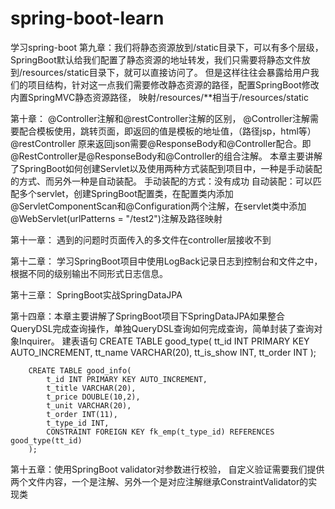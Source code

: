 # spring-boot-learn
学习spring-boot
第九章：我们将静态资源放到/static目录下，可以有多个层级，
SpringBoot默认给我们配置了静态资源的地址转发，我们只需要将静态文件放到/resources/static目录下，就可以直接访问了。
但是这样往往会暴露给用户我们的项目结构，针对这一点我们需要修改静态资源的路径，配置SpringBoot修改内置SpringMVC静态资源路径，
映射/resources/**相当于/resources/static

第十章：
	@Controller注解和@restController注解的区别，
		@Controller注解需要配合模板使用，跳转页面，即返回的值是模板的地址值，（路径jsp，html等）
		@restController 原来返回json需要@ResponseBody和@Controller配合。即@RestController是@ResponseBody和@Controller的组合注解。
本章主要讲解了SpringBoot如何创建Servlet以及使用两种方式装配到项目中，一种是手动装配的方式、而另外一种是自动装配。
	手动装配的方式：没有成功
	自动装配：可以匹配多个servlet，创建SpringBoot配置类，在配置类内添加@ServletComponentScan和@Configuration两个注解，在servlet类中添加@WebServlet(urlPatterns = "/test2")注解及路径映射
		
第十一章：
	遇到的问题时页面传入的多文件在controller层接收不到
	
第十二章：
	学习SpringBoot项目中使用LogBack记录日志到控制台和文件之中，根据不同的级别输出不同形式日志信息。
	
第十三章：
	SpringBoot实战SpringDataJPA
	
第十四章：本章主要讲解了SpringBoot项目下SpringDataJPA如果整合QueryDSL完成查询操作，单独QueryDSL查询如何完成查询，简单封装了查询对象Inquirer。
	建表语句
		CREATE TABLE good_type(
			tt_id INT PRIMARY KEY AUTO_INCREMENT,
			tt_name VARCHAR(20),
			tt_is_show INT,
			tt_order INT
			);

		CREATE TABLE good_info(
			t_id INT PRIMARY KEY AUTO_INCREMENT,
			t_title VARCHAR(20),
			t_price DOUBLE(10,2),
			t_unit VARCHAR(20),
			t_order INT(11),
			t_type_id INT,
			CONSTRAINT FOREIGN KEY fk_emp(t_type_id) REFERENCES good_type(tt_id)
		);

第十五章：使用SpringBoot validator对参数进行校验，
	自定义验证需要我们提供两个文件内容，一个是注解、另外一个是对应注解继承ConstraintValidator的实现类	
